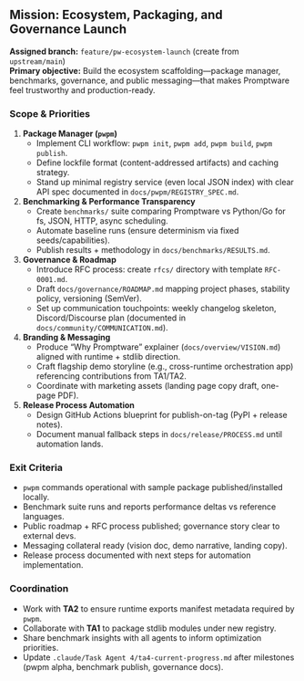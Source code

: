 ## Mission: Ecosystem, Packaging, and Governance Launch

**Assigned branch:** `feature/pw-ecosystem-launch` (create from `upstream/main`)  
**Primary objective:** Build the ecosystem scaffolding—package manager, benchmarks, governance, and public messaging—that makes Promptware feel trustworthy and production-ready.

### Scope & Priorities
1. **Package Manager (`pwpm`)**
   - Implement CLI workflow: `pwpm init`, `pwpm add`, `pwpm build`, `pwpm publish`.
   - Define lockfile format (content-addressed artifacts) and caching strategy.
   - Stand up minimal registry service (even local JSON index) with clear API spec documented in `docs/pwpm/REGISTRY_SPEC.md`.
2. **Benchmarking & Performance Transparency**
   - Create `benchmarks/` suite comparing Promptware vs Python/Go for fs, JSON, HTTP, async scheduling.
   - Automate baseline runs (ensure determinism via fixed seeds/capabilities).
   - Publish results + methodology in `docs/benchmarks/RESULTS.md`.
3. **Governance & Roadmap**
   - Introduce RFC process: create `rfcs/` directory with template `RFC-0001.md`.
   - Draft `docs/governance/ROADMAP.md` mapping project phases, stability policy, versioning (SemVer).
   - Set up communication touchpoints: weekly changelog skeleton, Discord/Discourse plan (documented in `docs/community/COMMUNICATION.md`).
4. **Branding & Messaging**
   - Produce “Why Promptware” explainer (`docs/overview/VISION.md`) aligned with runtime + stdlib direction.
   - Craft flagship demo storyline (e.g., cross-runtime orchestration app) referencing contributions from TA1/TA2.
   - Coordinate with marketing assets (landing page copy draft, one-page PDF).
5. **Release Process Automation**
   - Design GitHub Actions blueprint for publish-on-tag (PyPI + release notes).
   - Document manual fallback steps in `docs/release/PROCESS.md` until automation lands.

### Exit Criteria
- `pwpm` commands operational with sample package published/installed locally.
- Benchmark suite runs and reports performance deltas vs reference languages.
- Public roadmap + RFC process published; governance story clear to external devs.
- Messaging collateral ready (vision doc, demo narrative, landing copy).
- Release process documented with next steps for automation implementation.

### Coordination
- Work with **TA2** to ensure runtime exports manifest metadata required by `pwpm`.
- Collaborate with **TA1** to package stdlib modules under new registry.
- Share benchmark insights with all agents to inform optimization priorities.
- Update `.claude/Task Agent 4/ta4-current-progress.md` after milestones (pwpm alpha, benchmark publish, governance docs).
